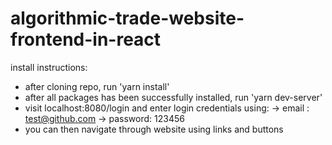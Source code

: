 # algorithmic-trade-website-frontend-in-react

install instructions: 

- after cloning repo, run 'yarn install'
- after all packages has been successfully installed, run 'yarn dev-server'
- visit localhost:8080/login and enter login credentials using:
-> email : test@github.com
-> password: 123456
- you can then navigate through website using links and buttons
